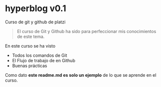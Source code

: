 # hyperblog v0.1
Curso de git y github de platzi
> El curso de Git y Github ha sido para perfeccionar mis conocimientos de este tema.

En este curso se ha visto 
* Todos los comandos de Git
* El Flujo de trabajo de en Github
* Buenas prácticas

Como dato **este readme.md es solo un ejemplo** de lo que se aprende en el curso. 